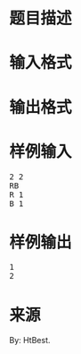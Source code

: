 

# 题目描述



# 输入格式



# 输出格式



# 样例输入


<pre>2 2
RB
R 1
B 1
</pre>

# 样例输出


<pre>1
2
</pre>

# 来源


<p>
By: HtBest.
</p>
